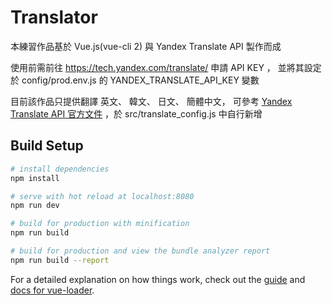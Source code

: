 # Translator

本練習作品基於 Vue.js(vue-cli 2) 與 Yandex Translate API 製作而成

使用前需前往 https://tech.yandex.com/translate/ 申請 API KEY ，
並將其設定於 config/prod.env.js 的 YANDEX_TRANSLATE_API_KEY 變數

目前該作品只提供翻譯 英文、 韓文、 日文、 簡體中文，
可參考 [Yandex Translate API 官方文件](https://tech.yandex.com/translate/doc/dg/concepts/api-overview-docpage/) ，於 src/translate_config.js 中自行新增

## Build Setup

``` bash
# install dependencies
npm install

# serve with hot reload at localhost:8080
npm run dev

# build for production with minification
npm run build

# build for production and view the bundle analyzer report
npm run build --report
```

For a detailed explanation on how things work, check out the [guide](http://vuejs-templates.github.io/webpack/) and [docs for vue-loader](http://vuejs.github.io/vue-loader).
